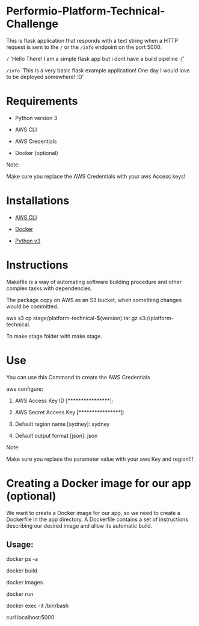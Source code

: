 # Performio-Platform-Technical-Challenge

This is flask application that responds with a text string when a HTTP request is sent to the `/` or the `/info` endpoint on the port 5000.

`/` 'Hello There! I am a simple flask app but i dont have a build pipeline :('

`/info` 'This is a very basic flask example application! One day I would love to be deployed somewhere! :D'



# Requirements

* Python version 3

* AWS CLI

* AWS Credentials

* Docker (optional)

Note:

Make sure you replace the AWS Credentials with your aws Access keys!

# Installations

* [AWS CLI](https://docs.aws.amazon.com/cli/latest/userguide/getting-started-install.html#getting-started-install-instructions)

* [Docker](https://docs.docker.com/get-docker/)

* [Python v3](https://www.python.org/downloads/)


# Instructions

Makefile is a way of automating software building procedure and other complex tasks with dependencies.

The package copy on AWS as an S3 bucket, when something changes would be committed.

aws s3 cp stage/platform-technical-$(version).tar.gz s3://platform-technical.

To make stage folder with make stage.


# Use

You can use this Command to create the AWS Credentials

aws configure:

1. AWS Access Key ID [****************]: 

2. AWS Secret Access Key [****************]:

3. Default region name [sydney]: sydney

4. Default output format [json]: json

Note:

Make sure you replace the parameter value with your aws Key and region!!!

# Creating a Docker image for our app (optional)

We want to create a Docker image for our app, so we need to create a Dockerfile in the app directory. A Dockerfile contains a set of instructions describing our desired image and allow its automatic build.

## Usage:

docker ps -a

docker build

docker images

docker run

docker exec -it <container ID> /bin/bash

curl localhost:5000